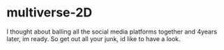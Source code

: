 # multiverse-2D
I thought about balling all the social media platforms together and 4years later, im ready. So get out all your junk, id like to have a look.
